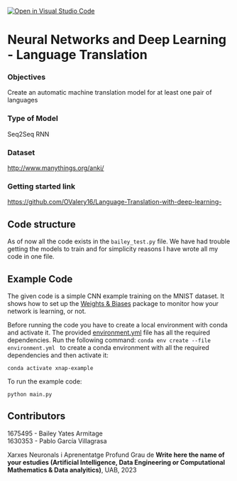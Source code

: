 [![Open in Visual Studio Code](https://classroom.github.com/assets/open-in-vscode-718a45dd9cf7e7f842a935f5ebbe5719a5e09af4491e668f4dbf3b35d5cca122.svg)](https://classroom.github.com/online_ide?assignment_repo_id=11110476&assignment_repo_type=AssignmentRepo)

# Neural Networks and Deep Learning - Language Translation

### Objectives
Create an automatic machine translation model for at least one pair of languages

### Type of Model
Seq2Seq RNN

### Dataset
http://www.manythings.org/anki/

### Getting started link
https://github.com/OValery16/Language-Translation-with-deep-learning-


## Code structure
As of now all the code exists in the `bailey_test.py` file.
We have had trouble getting the models to train and for simplicity reasons I have wrote all my code in one file.

## Example Code
The given code is a simple CNN example training on the MNIST dataset. It shows how to set up the [Weights & Biases](https://wandb.ai/site)  package to monitor how your network is learning, or not.

Before running the code you have to create a local environment with conda and activate it. The provided [environment.yml](https://github.com/DCC-UAB/XNAP-Project/environment.yml) file has all the required dependencies. Run the following command: ``conda env create --file environment.yml `` to create a conda environment with all the required dependencies and then activate it:
```
conda activate xnap-example
```

To run the example code:
```
python main.py
```



## Contributors
1675495 - Bailey Yates Armitage\
1630353 - Pablo García Villagrasa


Xarxes Neuronals i Aprenentatge Profund
Grau de __Write here the name of your estudies (Artificial Intelligence, Data Engineering or Computational Mathematics & Data analyitics)__, 
UAB, 2023
